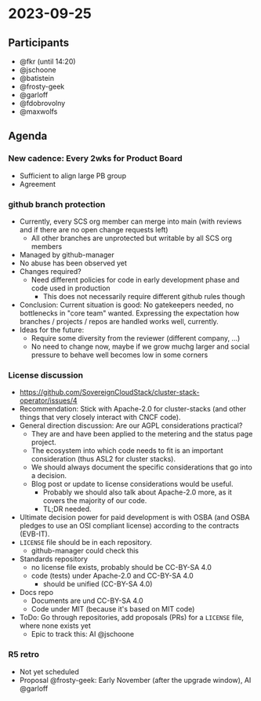 # 2023-09-25

## Participants

* @fkr (until 14:20)
* @jschoone
* @batistein
* @frosty-geek
* @garloff
* @fdobrovolny
* @maxwolfs

## Agenda

### New cadence: Every 2wks for Product Board
* Sufficient to align large PB group
* Agreement

### github branch protection
* Currently, every SCS org member can merge into main (with reviews and if there are no open change requests left)
    * All other branches are unprotected but writable by all SCS org members
* Managed by github-manager
* No abuse has been observed yet
* Changes required?
    * Need different policies for code in early development phase and code used in production
        * This does not necessarily require different github rules though
* Conclusion: Current situation is good: No gatekeepers needed, no bottlenecks in "core team" wanted. Expressing the expectation how branches / projects / repos are handled works well, currently.
* Ideas for the future:
    * Require some diversity from the reviewer (different company, ...)
    * No need to change now, maybe if we grow muchg larger and social pressure to behave well becomes low in some corners

### License discussion
* https://github.com/SovereignCloudStack/cluster-stack-operator/issues/4
* Recommendation: Stick with Apache-2.0 for cluster-stacks (and other things that very closely interact with CNCF code).
* General direction discussion: Are our AGPL considerations practical?
    * They are and have been applied to the metering and the status page project.
    * The ecosystem into which code needs to fit is an important consideration (thus ASL2 for cluster stacks).
    * We should always document the specific considerations that go into a decision.
    * Blog post or update to license considerations would be useful.
        * Probably we should also talk about Apache-2.0 more, as it covers the majority of our code.
        * TL;DR needed.
* Ultimate decision power for paid development is with OSBA (and OSBA pledges to use an OSI compliant license) according to the contracts (EVB-IT).
* `LICENSE` file should be in each repository.
    * github-manager could check this
* Standards repository
    * no license file exists, probably should be CC-BY-SA 4.0
    * code (tests) under Apache-2.0 and CC-BY-SA 4.0
        * should be unified (CC-BY-SA 4.0)
* Docs repo
    * Documents are und CC-BY-SA 4.0
    * Code under MIT (because it's based on MIT code)
* ToDo: Go through repositories, add proposals (PRs) for a `LICENSE` file, where none exists yet
    * Epic to track this: AI @jschoone

### R5 retro
* Not yet scheduled
* Proposal @frosty-geek: Early November (after the upgrade window), AI @garloff
